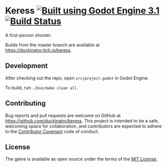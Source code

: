# Keress [![Built using Godot Engine 3.1][godot-shield]][godot-ws] [![Build Status][cirrus-shield]][cirrus-ws]

[godot-shield]: https://img.shields.io/badge/Godot_Engine-3.1-blue.svg
[godot-ws]: https://godotengine.org/
[cirrus-shield]: https://api.cirrus-ci.com/github/duckinator/keress.svg
[cirrus-ws]: https://cirrus-ci.com/github/duckinator/keress

A first-person shooter.

Builds from the master branch are available at <https://duckinator.itch.io/keress>.

## Development

After checking out the repo, open `src/project.godot` in Godot Engine.

To build, run `./bin/make clean all`.

<!--  TODO: Actually add tests.
To run the test suite, run `./bin/make test`.
-->

## Contributing

Bug reports and pull requests are welcome on GitHub at https://github.com/duckinator/keress. This project is intended to be a safe, welcoming space for collaboration, and contributors are expected to adhere to the [Contributor Covenant](http://contributor-covenant.org) code of conduct.

## License

The game is available as open source under the terms of the [MIT License](http://opensource.org/licenses/MIT).
